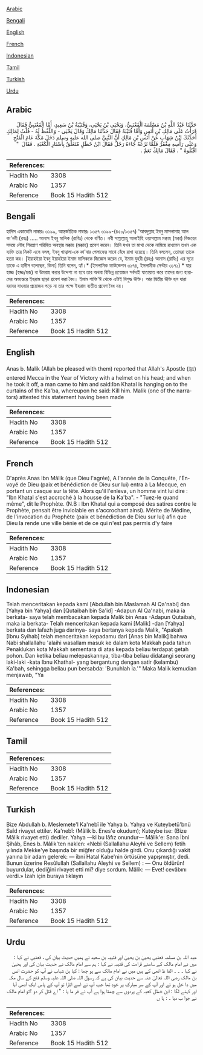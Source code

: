 [Arabic](#arabic)

[Bengali](#bengali)

[English](#english)

[French](#french)

[Indonesian](#indonesian)

[Tamil](#tamil)

[Turkish](#turkish)

[Urdu](#urdu)

## Arabic


<div dir="rtl" lang="ar" style={{fontSize:'larger',backgroundColor:'#f8f9fa',padding:20}}>
حَدَّثَنَا عَبْدُ اللَّهِ بْنُ مَسْلَمَةَ الْقَعْنَبِيُّ، وَيَحْيَى بْنُ يَحْيَى، وَقُتَيْبَةُ بْنُ سَعِيدٍ، أَمَّا الْقَعْنَبِيُّ فَقَالَ قَرَأْتُ عَلَى مَالِكِ بْنِ أَنَسٍ وَأَمَّا قُتَيْبَةُ فَقَالَ حَدَّثَنَا مَالِكٌ وَقَالَ يَحْيَى - وَاللَّفْظُ لَهُ - قُلْتُ لِمَالِكٍ أَحَدَّثَكَ ابْنُ شِهَابٍ عَنْ أَنَسِ بْنِ مَالِكٍ أَنَّ النَّبِيَّ صلى الله عليه وسلم دَخَلَ مَكَّةَ عَامَ الْفَتْحِ وَعَلَى رَأْسِهِ مِغْفَرٌ فَلَمَّا نَزَعَهُ جَاءَهُ رَجُلٌ فَقَالَ ابْنُ خَطَلٍ مُتَعَلِّقٌ بِأَسْتَارِ الْكَعْبَةِ ‏.‏ فَقَالَ ‏ "‏ اقْتُلُوهُ ‏"‏ ‏.‏ فَقَالَ مَالِكٌ نَعَمْ ‏.‏
</div>
<div style={{backgroundColor:'#f8f9fa',padding:20, marginBottom: 10}}><table> <thead> <tr> <th>References:</th> <th></th> </tr> </thead> <tbody><tr><td>Hadith No</td><td>3308</td></tr><tr><td>Arabic No</td><td>1357</td></tr><tr><td>Reference</td><td>Book 15 Hadith 512</td></tr></tbody></table></div>

## Bengali


<div dir="ltr" lang="bn" style={{fontSize:'larger',backgroundColor:'#f8f9fa',padding:20}}>
হাদিস একাডেমি নাম্বারঃ ৩১৯৯, আন্তর্জাতিক নাম্বারঃ ১৩৫৭ ৩১৯৯-(৪৫০/১৩৫৭) 'আবদুল্লাহ ইবনু মাসলামাহ আল কা'নবী (রহঃ) ..... আনাস ইবনু মালিক (রাযিঃ) থেকে বর্ণিত। নবী সাল্লাল্লাহু আলাইহি ওয়াসাল্লাম মক্কাহ (মক্কা) বিজয়ের সময়ে লৌহ শিরস্ত্রাণ পরিহিত অবস্থায় মক্কায় (মক্কায়) প্রবেশ করেন। তিনি যখন তা মাথা থেকে নামিয়ে রাখলেন তখন এক ব্যক্তি তার নিকট এসে বলল, ইবনু খাত্বালা-কে কা'বার গেলাফের সাথে বেঁধে রাখা হয়েছে। তিনি বললেন, তোমরা তাকে হত্যা কর। [ইয়াহইয়া ইবনু ইয়াহইয়া ইমাম মালিককে জিজ্ঞেস করেন যে, ইমাম যুহরী (রহঃ) আনাস (রাযিঃ) এর সূত্রে তাকে এ হাদীস বলেছেন, কিনা] তিনি বলেন, হ্যাঁ।* (ইসলামিক ফাউন্ডেশন ৩১৭৪, ইসলামীক সেন্টার ৩১৭১) * যার হাজ্জ (হজ্জ/হজ) বা উমরাহ করার উদ্দেশ্য না হবে তার অথবা বিভিন্ন প্রয়োজন সর্বদাই যাতায়াত করে তাদের জন্য হারামের অভ্যন্তরে ইহরাম ছাড়া প্রবেশ করা বৈধ। ইমাম শাফি'ঈ থেকে এটাই বিশুদ্ধ উক্তি। আর দ্বিতীয় উক্তি হল যারা বরাবর যাওয়ার প্রয়োজন পড়ে না তার পক্ষে ইহরাম ব্যতীত প্রবেশ বৈধ নয়।
</div>
<div style={{backgroundColor:'#f8f9fa',padding:20, marginBottom: 10}}><table> <thead> <tr> <th>References:</th> <th></th> </tr> </thead> <tbody><tr><td>Hadith No</td><td>3308</td></tr><tr><td>Arabic No</td><td>1357</td></tr><tr><td>Reference</td><td>Book 15 Hadith 512</td></tr></tbody></table></div>

## English


<div dir="ltr" lang="en" style={{fontSize:'larger',backgroundColor:'#f8f9fa',padding:20}}>
Anas b. Malik (Allah be pleased with them) reported that Allah's Apostle (ﷺ) entered Mecca in the Year of Victory with a helmet on his head; and when he took it off, a man came to him and said:Ibn Khatal is hanging on to the curtains of the Ka'ba, whereupon he said: Kill him. Malik (one of the narrators) attested this statement having been made
</div>
<div style={{backgroundColor:'#f8f9fa',padding:20, marginBottom: 10}}><table> <thead> <tr> <th>References:</th> <th></th> </tr> </thead> <tbody><tr><td>Hadith No</td><td>3308</td></tr><tr><td>Arabic No</td><td>1357</td></tr><tr><td>Reference</td><td>Book 15 Hadith 512</td></tr></tbody></table></div>

## French


<div dir="ltr" lang="fr" style={{fontSize:'larger',backgroundColor:'#f8f9fa',padding:20}}>
D'après Anas Ibn Mâlik (que Dieu l'agrée), A l'année de la Conquête, l'Envoyé de Dieu (paix et bénédiction de Dieu sur lui) entra à La Mecque, en portant un casque sur la tête. Alors qu'il l'enleva, un homme vint lui dire : "Ibn Khatal s'est accroché à la housse de la Ka'ba". - "Tuez-le quand même", dit le Prophète. (N.B : Ibn Khatal qui a composé des satires contre le Prophète, pensait être inviolable en s'accrochant ainsi). Mérite de Médine, de l'invocation du Prophète (paix et bénédiction de Dieu sur lui) afin que Dieu la rende une ville bénie et de ce qui n'est pas permis d'y faire
</div>
<div style={{backgroundColor:'#f8f9fa',padding:20, marginBottom: 10}}><table> <thead> <tr> <th>References:</th> <th></th> </tr> </thead> <tbody><tr><td>Hadith No</td><td>3308</td></tr><tr><td>Arabic No</td><td>1357</td></tr><tr><td>Reference</td><td>Book 15 Hadith 512</td></tr></tbody></table></div>

## Indonesian


<div dir="ltr" lang="id" style={{fontSize:'larger',backgroundColor:'#f8f9fa',padding:20}}>
Telah menceritakan kepada kami [Abdullah bin Maslamah Al Qa'nabi] dan [Yahya bin Yahya] dan [Qutaibah bin Sa'id] -Adapun Al Qa'nabi, maka ia berkata- saya telah membacakan kepada Malik bin Anas -Adapun Qutaibah, maka ia berkata- Telah menceritakan kepada kami [Malik] -dan [Yahya] berkata dan lafazh juga darinya- saya bertanya kepada Malik, "Apakah [Ibnu Syihab] telah menceritakan kepadamu dari [Anas bin Malik] bahwa Nabi shallallahu 'alaihi wasallam masuk ke dalam kota Makkah pada tahun Penaklukan kota Makkah sementara di atas kepada beliau terdapat getah pohon. Dan ketika beliau melepaskannya, tiba-tiba beliau didatangi seorang laki-laki -kata Ibnu Khathal- yang bergantung dengan satir (kelambu) Ka'bah, sehingga beliau pun bersabda: 'Bunuhlah ia.'" Maka Malik kemudian menjawab, "Ya
</div>
<div style={{backgroundColor:'#f8f9fa',padding:20, marginBottom: 10}}><table> <thead> <tr> <th>References:</th> <th></th> </tr> </thead> <tbody><tr><td>Hadith No</td><td>3308</td></tr><tr><td>Arabic No</td><td>1357</td></tr><tr><td>Reference</td><td>Book 15 Hadith 512</td></tr></tbody></table></div>

## Tamil


<div dir="ltr" lang="ta" style={{fontSize:'larger',backgroundColor:'#f8f9fa',padding:20}}>

</div>
<div style={{backgroundColor:'#f8f9fa',padding:20, marginBottom: 10}}><table> <thead> <tr> <th>References:</th> <th></th> </tr> </thead> <tbody><tr><td>Hadith No</td><td>3308</td></tr><tr><td>Arabic No</td><td>1357</td></tr><tr><td>Reference</td><td>Book 15 Hadith 512</td></tr></tbody></table></div>

## Turkish


<div dir="ltr" lang="tr" style={{fontSize:'larger',backgroundColor:'#f8f9fa',padding:20}}>
Bize Abdullah b. Meslemete'l Ka'nebî ile Yahya b. Yahya ve Kuteybetü'bnü Saîd rivayet ettiler. Ka'nebî: (Mâlik b. Enes'e okudum); Kuteybe ise: (Bize Mâlik rivayet etti) dediler. Yahya —ki bu lâfız onundur— Mâlik'e: Sana İbni Şihâb, Enes b. Mâlik'ten naklen: «Nebi (Sallallahu Aleyhi ve Sellem) fetih yılında Mekke'ye başında bir miğfer olduğu halde girdi. Onu çıkardığı vakit yanına bir adam gelerek: — îbni Hatal Kabe'nin örtüsüne yapışmıştır, dedi. Bunun üzerine Resûlullah (Sallallahu Aleyhi ve Sellem) : — Onu öldürün! buyurdular, dediğini rivayet etti mi? diye sordum. Mâlik: — Evet! cevâbını verdi.» İzah için buraya tıklayın
</div>
<div style={{backgroundColor:'#f8f9fa',padding:20, marginBottom: 10}}><table> <thead> <tr> <th>References:</th> <th></th> </tr> </thead> <tbody><tr><td>Hadith No</td><td>3308</td></tr><tr><td>Arabic No</td><td>1357</td></tr><tr><td>Reference</td><td>Book 15 Hadith 512</td></tr></tbody></table></div>

## Urdu


<div dir="rtl" lang="ur" style={{fontSize:'larger',backgroundColor:'#f8f9fa',padding:20}}>
عبد اللہ بن مسلمہ قعنبی یحییٰ بن یحییٰ اور قتیبہ بن سعید نے ہمیں حدیث بیان کی ، قعنبی نے کہا : میں نے امام مالک کے سامنے قراءت کی قتیبہ نے کہا : ہم سے امام مالک نے حدیث بیان کی اور یحییٰ نے کہا ۔ ۔ ۔ الفا ظ انھی کے ہیں میں نے امام مالک سے پو چھا : کیا بن شہاب نے آپ کو حضرت انس بن مالک رضی اللہ تعالیٰ عنہ سے حدیث بیان کی ہے کہ رسول اللہ صلی اللہ علیہ وسلم فتح کے سال مکہ میں دا خل ہو ئے اور آپ کے سر مبارک پر خود تھا جب آپ نے اسے اتارا تو آپ کے پاس ایک آدمی آیا اور کہنے لگا : ابن خطل کعبہ کے پردوں سے چمٹا ہوا ہے آپ نے فر ما یا : " اے قتل کر دو ؟تو امام مالک نے جوا ب دیا ۔ : ہا ں
</div>
<div style={{backgroundColor:'#f8f9fa',padding:20, marginBottom: 10}}><table> <thead> <tr> <th>References:</th> <th></th> </tr> </thead> <tbody><tr><td>Hadith No</td><td>3308</td></tr><tr><td>Arabic No</td><td>1357</td></tr><tr><td>Reference</td><td>Book 15 Hadith 512</td></tr></tbody></table></div>